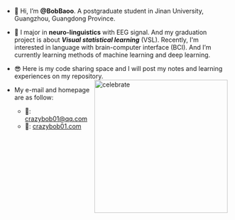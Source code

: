 - 👋 Hi, I’m **@BobBaoo**. A postgraduate student in Jinan University, Guangzhou, Guangdong Province.
  
- 👀 I major in **neuro-linguistics** with EEG signal. And my graduation project is about ***Visual statistical learning*** (VSL). Recently, I'm interested in language with brain-computer interface (BCI). And I’m currently learning methods of machine learning and deep learning.
  
- 😎 Here is my code sharing space and I will post my notes and learning experiences on my repository.
  <img src=https://github.com/BobBaoo/Git_R_and_presentation.git/2_Basic_Markdown/pic/logo.png alt=celebrate width=300 align=right>
- My e-mail and homepage are as follow:
  - 📮: crazybob01@qq.com
  - 📅: [crazybob01.com](https://crazybob01.com/)
